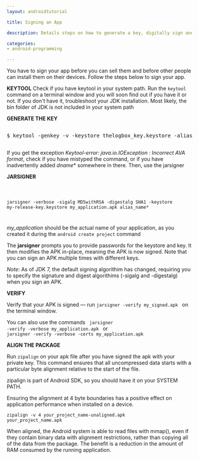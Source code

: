 ```yaml
---
layout: androidtutorial

title: Signing an App

description: Details steps on how to generate a key, digitally sign and align your android project apk

categories:
- android-programming

---
```


You have to sign your app before you can sell them and before other people can install them on their devices. Follow the steps below to sign your app.

**KEYTOOL** 
Check if you have keytool in your system path. Run the <code class="codeblock">keytool</code> command on a terminal window and you will soon find out if you have it or not. If you don't have it, troubleshoot your JDK installation. Most likely, the bin folder of JDK is not included in your system path

**GENERATE THE KEY**

<pre class="codeblock">

$ keytool -genkey -v -keystore thelogbox_key.keystore -alias thelogbox_key_alias -keyalg RSA -keysize 2048 -validity 10000

</pre>

If you get the exception *Keytool-error: java.io.IOException : Incorrect AVA format*, check if you have mistyped the command, or if  you have inadvertently added *dname** somewhere in there. Then, use the jarsigner

**JARSIGNER**

<code class="codeblock">

jarsigner -verbose -sigalg MD5withRSA -digestalg SHA1 -keystore my-release-key.keystore my_application.apk 
alias_name*

</code>

*my_application* should be the actual name of your application, as you created it during the  <code class="codeblock">android create project</code> command

The **jarsigner** prompts you to provide passwords for the keystore and key. It then modifies the APK in-place, meaning the APK is now signed. Note that you can sign an APK multiple times with different keys.

*Note:* As of JDK 7, the default signing algorithim has changed, requiring you to specify the signature and digest algorithims (-sigalg and -digestalg) when you sign an APK.

**VERIFY**

Verify that your APK is signed &mdash; run <code class="codeblock">jarsigner -verify my_signed.apk </code> on the terminal window. 

You can also use the commands <code class="codeblock"> jarsigner -verify -verbose my_application.apk </code> or <code class="codeblock"> jarsigner -verify -verbose -certs my_application.apk </code>

**ALIGN THE PACKAGE**

Run <code class="codeblock">zipalign</code> on your apk file after you have signed the apk with your private key. This command ensures that all uncompressed data starts with a particular byte alignment relative to the start of the file.

zipalign is part of Android SDK, so you should have it on your SYSTEM PATH.

Ensuring the alignment at 4 byte boundaries has a positive effect on application performance when installed on a device.

<code class="codeblock">zipalign -v 4 your_project_name-unaligned.apk your_project_name.apk
</code>

When aligned, the Android system is able to read files with mmap(), even if they contain binary data with alignment restrictions, rather than copying all of the data from the package. The benefit is a reduction in the amount of RAM consumed by the running application.

